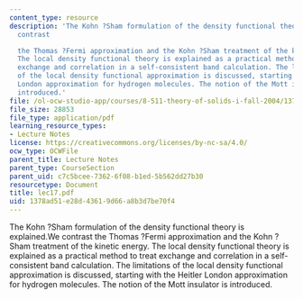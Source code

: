 ```yaml
---
content_type: resource
description: 'The Kohn ?Sham formulation of the density functional theory is explained.We
  contrast

  the Thomas ?Fermi approximation and the Kohn ?Sham treatment of the kinetic energy.
  The local density functional theory is explained as a practical method to treat
  exchange and correlation in a self-consistent band calculation. The limitations
  of the local density functional approximation is discussed, starting with the Heitler
  London approximation for hydrogen molecules. The notion of the Mott insulator is
  introduced.'
file: /ol-ocw-studio-app/courses/8-511-theory-of-solids-i-fall-2004/1378ad51e28d43619d66a8b3d7be70f4_lec17.pdf
file_size: 28853
file_type: application/pdf
learning_resource_types:
- Lecture Notes
license: https://creativecommons.org/licenses/by-nc-sa/4.0/
ocw_type: OCWFile
parent_title: Lecture Notes
parent_type: CourseSection
parent_uid: c7c5bcee-7362-6f08-b1ed-5b562dd27b30
resourcetype: Document
title: lec17.pdf
uid: 1378ad51-e28d-4361-9d66-a8b3d7be70f4
---
```

The Kohn ?Sham formulation of the density functional theory is explained.We contrast
the Thomas ?Fermi approximation and the Kohn ?Sham treatment of the kinetic energy. The local density functional theory is explained as a practical method to treat exchange and correlation in a self-consistent band calculation. The limitations of the local density functional approximation is discussed, starting with the Heitler London approximation for hydrogen molecules. The notion of the Mott insulator is introduced.